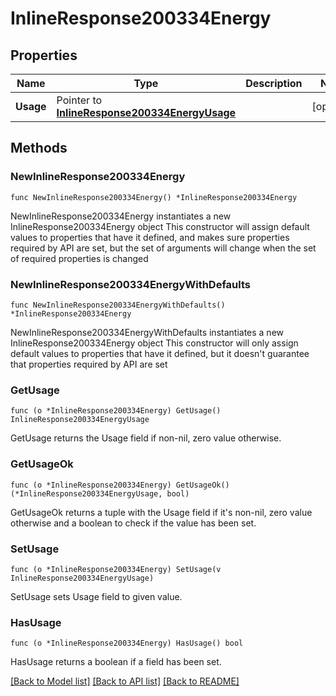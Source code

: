 # InlineResponse200334Energy

## Properties

Name | Type | Description | Notes
------------ | ------------- | ------------- | -------------
**Usage** | Pointer to [**InlineResponse200334EnergyUsage**](InlineResponse200334EnergyUsage.md) |  | [optional] 

## Methods

### NewInlineResponse200334Energy

`func NewInlineResponse200334Energy() *InlineResponse200334Energy`

NewInlineResponse200334Energy instantiates a new InlineResponse200334Energy object
This constructor will assign default values to properties that have it defined,
and makes sure properties required by API are set, but the set of arguments
will change when the set of required properties is changed

### NewInlineResponse200334EnergyWithDefaults

`func NewInlineResponse200334EnergyWithDefaults() *InlineResponse200334Energy`

NewInlineResponse200334EnergyWithDefaults instantiates a new InlineResponse200334Energy object
This constructor will only assign default values to properties that have it defined,
but it doesn't guarantee that properties required by API are set

### GetUsage

`func (o *InlineResponse200334Energy) GetUsage() InlineResponse200334EnergyUsage`

GetUsage returns the Usage field if non-nil, zero value otherwise.

### GetUsageOk

`func (o *InlineResponse200334Energy) GetUsageOk() (*InlineResponse200334EnergyUsage, bool)`

GetUsageOk returns a tuple with the Usage field if it's non-nil, zero value otherwise
and a boolean to check if the value has been set.

### SetUsage

`func (o *InlineResponse200334Energy) SetUsage(v InlineResponse200334EnergyUsage)`

SetUsage sets Usage field to given value.

### HasUsage

`func (o *InlineResponse200334Energy) HasUsage() bool`

HasUsage returns a boolean if a field has been set.


[[Back to Model list]](../README.md#documentation-for-models) [[Back to API list]](../README.md#documentation-for-api-endpoints) [[Back to README]](../README.md)


